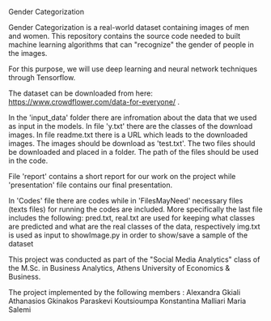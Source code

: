 Gender Categorization 

Gender Categorization is a real-world dataset containing images of men and women. This repository contains the source code needed to built machine learning algorithms that can "recognize" the gender of people in the images.

For this purpose, we will use deep learning and neural network techniques through Tensorflow.

The dataset can be downloaded from here: https://www.crowdflower.com/data-for-everyone/ . 

In the 'input_data' folder there are infromation about the data that we used as input in the models. In file 'y.txt' there are the classes of the download images. In file readme.txt there is a URL which leads to the downloaded images. The images should be download as 'test.txt'. The two files should be downloaded and placed in a folder. The path of the files should be used in the code. 

File 'report' contains a short report for our work on the project while 'presentation' file contains our final presentation.

In 'Codes' file there are codes while in 'FilesMayNeed' necessary files (texts files) for running the codes are included.
More specifically the last file includes the following:
      pred.txt, real.txt are used for keeping what classes are predicted and what are the real classes of the data, respectively
      img.txt is used as input to showImage.py in order to show/save a sample of the dataset
      

This project was conducted as part of the "Social Media Analytics" class of the M.Sc. in Business Analytics, Athens University of Economics & Business.

The project implemented by the following members :
Alexandra Gkiali
Athanasios Gkinakos
Paraskevi Koutsioumpa
Konstantina Malliari
Maria Salemi
